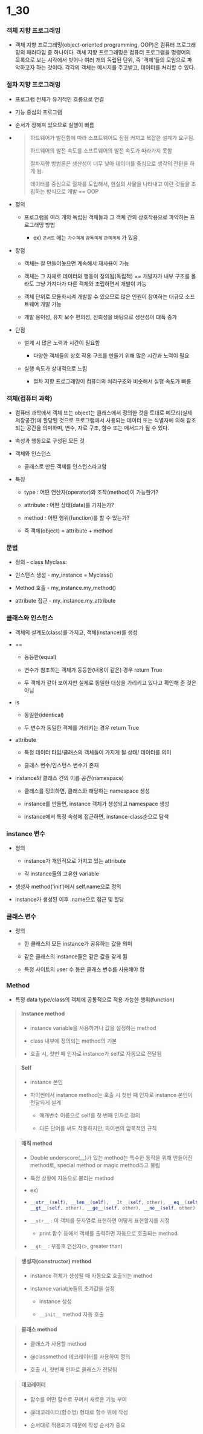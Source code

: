 # 1_30

### 객체 지향 프로그래밍

- 객체 지향 프로그래밍(object-oriented programming, OOP)은 컴퓨터 프로그래밍의 패러다임 중 하나이다. 객체 지향 프로그래밍은 컴퓨터 프로그램을 명령어의 목록으로 보는 시각에서 벗어나 여러 개의 독립된 단위, 즉 '객체'들의 모임으로 파악하고자 하는 것이다. 각각의 객체는 메시지를 주고받고, 데이터를 처리할 수 있다.

### 절차 지향 프로그래밍

- 프로그램 전체가 유기적인 흐름으로 연결

- 기능 중심의 프로그램

- 순서가 정해져 있으므로 실행이 빠름

- > 하드웨어가 발전함에 따라 소프트웨어도 점점 커지고 복잡한 설계가 요구됨.
  > 
  > 하드웨어의 발전 속도를 소프트웨어의 발전 속도가 따라가지 못함
  > 
  > 절차지향 방법론은 생산성이 너무 낮아 데이터를 중심으로 생각의 전환을 하게 됨.
  > 
  > 데이터를 중심으로 절차를 도입해서, 현실의 사물을 나타내고 이런 것들을 조립하는 방식으로 개발 == OOP

- 정의
  
  - 프로그램을 여러 개의 독립된 객체들과 그 객체 간의 상호작용으로 파악하는 프로그래밍 방법
    
    - ex) ``` 콘서트 ``` 에는 `가수객체` `감독객체` `관객객체` 가 있음

- 장점
  
  - 객체는 잘 만들어놓으면 계속해서 재사용이 가능
  
  - 객체는 그 자체로 데이터와 행동이 정의됨(독립적) == 개발자가 내부 구조를 몰라도 그냥 가져다가 다른 객체와 조립하면서 개발이 가능
  
  - 객체 단위로 모듈화시켜 개발할 수 있으므로 많은 인원이 참여하는 대규모 소프트웨어 개발 가능
  
  - 개발 용이성, 유지 보수 편의성, 신뢰성을 바탕으로 생산성이 대폭 증가 

- 단점
  
  - 설계 시 많은 노력과 시간이 필요함
    
    - 다양한 객체들의 상호 작용 구조를 만들기 위해 많은 시간과 노력이 필요
  
  - 실행 속도가 상대적으로 느림
    
    - 절차 지향 프로그래밍이 컴퓨터의 처리구조와 비슷해서 실행 속도가 빠름

### 객체(컴퓨터 과학)

- 컴퓨터 과학에서 객체 또는 object는 클래스에서 정의한 것을 토대로 메모리(실제 저장공간)에 할당된 것으로 프로그램에서 사용되는 데이터 또는 식별자에 의해 참조되는 공간을 의미하며, 변수, 자료 구조, 함수 또는 메서드가 될 수 있다.

- 속성과 행동으로 구성된 모든 것

- 객체와 인스턴스
  
  - 클래스로 만든 객체를 인스턴스라고함

- 특징
  
  - type : 어떤 연산자(operator)와 조작(method)이 가능한가?
  
  - attribute : 어떤 상태(data)를 가지는가?
  
  - method : 어떤 행위(function)를 할 수 있는가?
  
  - 즉 객체(object) = attribute + method

### 문법

- 정의 - class Myclass:

- 인스턴스 생성 - my_instance = Myclass()

- Method 호출 - my_instance.my_method()

- attribute 접근 - my_instance.my_attribute

### 클래스와 인스턴스

- 객체의 설계도(class)를 가지고, 객체(instance)를 생성

- ==
  
  - 동등한(equal)
  
  - 변수가 참조하는 객체가 동등한(내용이 같은) 경우 return True
  
  - 두 객체가 같아 보이지만 실제로 동일한 대상을 가리키고 있다고 확인해 준 것은 아님 

- is
  
  - 동일한(identical)
  
  - 두 변수가 동일한 객체를 가리키는 경우 return True

- attribute
  
  - 특정 데이터 타입/클래스의 객체들이 가지게 될 상태/ 데이터를 의미
  
  - 클래스 변수/인스턴스 변수가 존재

- instance와 클래스 간의 이름 공간(namespace)
  
  - 클래스를 정의하면, 클래스와 해당하는 namespace 생성
  
  - instance를 만들면, instance 객체가 생성되고 namespace 생성
  
  - instance에서 특정 속성에 접근하면, instance-class순으로 탐색

### instance 변수

- 정의
  
  - instance가 개인적으로 가지고 있는 attribute
  
  - 각 instance들의 고유한 variable

- 생성자 method('init')에서 self.name으로 정의

- instance가 생성된 이후 <instance>.name으로 접근 및 할당

### 클래스 변수

- 정의
  
  - 한 클래스의 모든 instance가 공유하는 값을 의미
  
  - 같은 클래스의 instance들은 같은 값을 갖게 됨
  
  - 특정 사이트의 user 수 등은 클래스 변수를 사용해야 함

### Method

- 특정 data type/class의 객체에 공통적으로 적용 가능한 행위(function)

> #### Instance method
> 
> - instance variable을 사용하거나 값을 설정하는 method
> 
> - class 내부에 정의되는 method의 기본
> 
> - 호출 시, 첫번 째 인자로 instance가 self로 자동으로 전달됨

> #### Self
> 
> - instance 본인
> 
> - 파이썬에서 instance method는 호출 시 첫번 째 인자로 instance 본인이 전달되게 설계
>   
>   - 매개변수 이름으로 self를 첫 번째 인자로 정의
>   
>   - 다른 단어를 써도 작동하지만, 파이썬의 암묵적인 규칙

> #### 매직 method
> 
> - Double underscore(__)가 있는 method는 특수한 동작을 위해 만들어진 method로, special method or magic method라고 불림
> 
> - 특정 상황에 자동으로 불리는 method
> 
> - ex)
> 
> - ```python
>   __str__(self), __len__(self), __It__(self, other), __eq__(self, other)
>   __gt__(self, other), __ge__(self, other), __ne__(self, other)
>   ```
> 
> - `__str__` : 이 객체를 문자열로 표현하면 어떻게 표현할지를 지정
>   
>   - print 함수 등에서 객체를 출력하면 자동으로 호출되는 method
> 
> - `__gt__` : 부등호 연산자(>, greater than)

> #### 생성자(constructor) method
> 
> - instance 객체가 생성될 때 자동으로 호출되는 method
> 
> - instance variable들의 초기값을 설정
>   
>   - instance 생성
>   
>   - `__init__` method 자동 호출



> #### 클래스 method
> 
> - 클래스가 사용할 method
> 
> - @classmethod 데코레이터를 사용하여 정의
> 
> - 호출 시, 첫번째 인자로 클래스가 전달됨



> #### 데코레이터
> 
> - 함수를 어떤 함수로 꾸며서 새로운 기능 부여
> 
> - @데코레이터(함수명) 형태로 함수 위에 작성
> 
> - 순서대로 적용되기 때문에 작성 순서가 중요
















